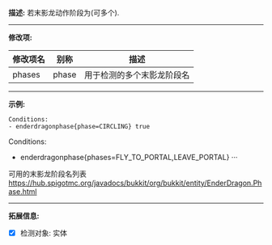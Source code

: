 **描述:** 若末影龙动作阶段为(可多个).

---

**修改项:**

| 修改项名  | 别称           | 描述                      |
| --------- | -------------- | ------------------------- |
| phases | phase | 用于检测的多个末影龙阶段名 |

---

**示例:**

```
Conditions:
- enderdragonphase{phase=CIRCLING} true
```

Conditions:
- enderdragonphase{phases=FLY_TO_PORTAL,LEAVE_PORTAL}
···

可用的末影龙阶段名列表 https://hub.spigotmc.org/javadocs/bukkit/org/bukkit/entity/EnderDragon.Phase.html

---

**拓展信息:**

- [x] 检测对象: 实体